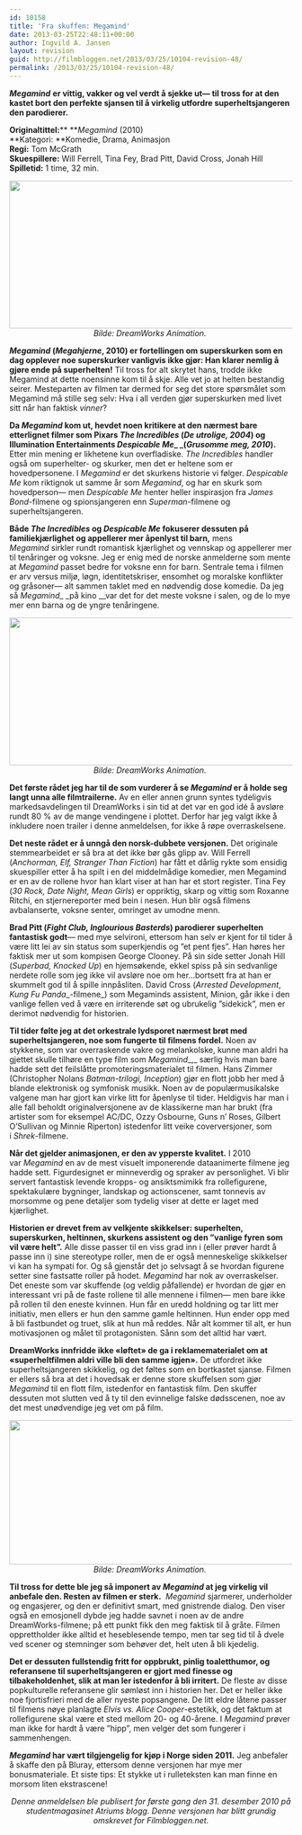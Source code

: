 ```yaml
---
id: 10158
title: 'Fra skuffen: Megamind'
date: 2013-03-25T22:48:11+00:00
author: Ingvild A. Jansen
layout: revision
guid: http://filmbloggen.net/2013/03/25/10104-revision-48/
permalink: /2013/03/25/10104-revision-48/
---
```

**_Megamind_** **er vittig, vakker og vel verdt å sjekke ut— til tross for at den kastet bort den perfekte sjansen til å virkelig utfordre superheltsjangeren den parodierer.<!--more-->**

**Originaltittel:**** **_Megamind_ (2010)  
**Kategori: **Komedie, Drama, Animasjon  
**Regi:** Tom McGrath  
**Skuespillere:** Will Ferrell, Tina Fey, Brad Pitt, David Cross, Jonah Hill  
**Spilletid:** 1 time, 32 min.

<p style="text-align: center">
  <a href="http://filmbloggen.net/?attachment_id=10110" rel="attachment wp-att-10110"><img class="aligncenter size-large wp-image-10110" src="http://filmbloggen.net/wp-content/uploads//2013/03/Megamind2-620x263.jpg" alt="" width="620" height="263" /></a><em>Bilde: DreamWorks Animation. </em>
</p>

**_Megamind_ (_Megahjerne_, 2010) er fortellingen om superskurken som en dag opplever noe superskurker vanligvis ikke gjør: Han klarer nemlig å gjøre ende på superhelten!** Til tross for alt skrytet hans, trodde ikke Megamind at dette noensinne kom til å skje. Alle vet jo at helten bestandig seirer. Mesteparten av filmen tar dermed for seg det store spørsmålet som Megamind må stille seg selv: Hva i all verden gjør superskurken med livet sitt når han faktisk _vinner_?

**Da _Megamind_ kom ut, hevdet noen kritikere at den nærmest bare etterlignet filmer som Pixars _The Incredibles_ (_De utrolige, 2004_) og Illumination Entertainments _Despicable Me__ _(_Grusomme meg, 2010_).** Etter min mening er likhetene kun overfladiske. _The Incredibles_ handler også om superhelter- og skurker, men det er heltene som er hovedpersonene. I _Megamind_ er det skurkens historie vi følger. _Despicable Me_ kom riktignok ut samme år som _Megamind_, og har en skurk som hovedperson— men _Despicable Me_ henter heller inspirasjon fra _James Bond_-filmene og spionsjangeren enn _Superman_-filmene og superheltsjangeren.

**Både _The Incredibles_ og _Despicable Me_ fokuserer dessuten på familiekjærlighet og appellerer mer åpenlyst til barn,** mens _Megamind_ sirkler rundt romantisk kjærlighet og vennskap og appellerer mer til tenåringer og voksne. Jeg er enig med de norske anmelderne som mente at _Megamind_ passet bedre for voksne enn for barn. Sentrale tema i filmen er arv versus miljø, løgn, identitetskriser, ensomhet og moralske konflikter og gråsoner— alt sammen taklet med en nødvendig dose komedie. Da jeg så _Megamind__ _på kino __var det for det meste voksne i salen, og de lo mye mer enn barna og de yngre tenåringene.

<p style="text-align: center">
  <a href="http://filmbloggen.net/?attachment_id=10109" rel="attachment wp-att-10109"><img class="aligncenter size-large wp-image-10109" src="http://filmbloggen.net/wp-content/uploads//2013/03/Megamind1-620x263.jpg" alt="" width="620" height="263" /></a><em>Bilde: DreamWorks Animation. </em>
</p>

**Det første rådet jeg har til de som vurderer å se _Megamind_ er å holde seg langt unna alle filmtrailerne.** Av en eller annen grunn syntes tydeligvis markedsavdelingen til DreamWorks i sin tid at det var en god idé å avsløre rundt 80 % av de mange vendingene i plottet. Derfor har jeg valgt ikke å inkludere noen trailer i denne anmeldelsen, for ikke å røpe overraskelsene.

**Det neste rådet er å unngå den norsk-dubbete versjonen.** Det originale stemmearbeidet er så bra at det ikke bør gås glipp av. Will Ferrell (_Anchorman, Elf, Stranger Than Fiction_) har fått et dårlig rykte som ensidig skuespiller etter å ha spilt i en del middelmådige komedier, men Megamind er en av de rollene hvor han klart viser at han har et stort register. Tina Fey (_30 Rock, Date Night, Mean Girls_) er oppriktig, skarp og vittig som Roxanne Ritchi, en stjernereporter med bein i nesen. Hun blir også filmens avbalanserte, voksne senter, omringet av umodne menn.

**Brad Pitt (_Fight Club, Inglourious Basterds_) parodierer superhelten fantastisk godt**— med mye selvironi, ettersom han selv er kjent for til tider å være litt lei av sin status som superkjendis og ”et pent fjes”. Han høres her faktisk mer ut som kompisen George Clooney. På sin side setter Jonah Hill (_Superbad, Knocked Up_) en hjemsøkende, ekkel spiss på sin sedvanlige nerdete rolle som jeg ikke vil avsløre noe om her…bortsett fra at han er skummelt god til å spille innpåsliten. David Cross (_Arrested Development_, _Kung Fu Panda__-filmene_) som Megaminds assistent, Minion, går ikke i den vanlige fellen ved å være en irriterende søt og ubrukelig ”sidekick”, men er derimot nødvendig for historien.

**Til tider følte jeg at det orkestrale lydsporet nærmest brøt med superheltsjangeren, noe som fungerte til filmens fordel.** Noen av stykkene, som var overraskende vakre og melankolske, kunne man aldri ha gjettet skulle tilhøre en type film som _Megamind__,_ særlig hvis man bare hadde sett det feilslåtte promoteringsmaterialet til filmen. Hans Zimmer (Christopher Nolans _Batman-trilogi, Inception_) gjør en flott jobb her med å blande elektronisk og symfonisk musikk. Noen av de populærmusikalske valgene man har gjort kan virke litt for åpenlyse til tider. Heldigvis har man i alle fall beholdt originalversjonene av de klassikerne man har brukt (fra artister som for eksempel AC/DC, Ozzy Osbourne, Guns n’ Roses, Gilbert O’Sullivan og Minnie Riperton) istedenfor litt veike coverversjoner, som i _Shrek_-filmene.

<div class="video-shortcode">
</div>

**Når det gjelder animasjonen, er den av ypperste kvalitet.** I 2010 var _Megamind_ en av de mest visuelt imponerende dataanimerte filmene jeg hadde sett. Figurdesignet er minneverdig og spraker av personlighet. Vi blir servert fantastisk levende kropps- og ansiktsmimikk fra rollefigurene, spektakulære bygninger, landskap og actionscener, samt tonnevis av morsomme og pene detaljer som tydelig viser at dette er laget med kjærlighet.

**Historien er drevet frem av velkjente skikkelser: superhelten, superskurken, heltinnen, skurkens assistent og den ”vanlige fyren som vil være helt”.** Alle disse passer til en viss grad inn i (eller prøver hardt å passe inn i) sine stereotype roller, men de er også menneskelige skikkelser vi kan ha sympati for. Og så gjenstår det jo selvsagt å se hvordan figurene setter sine fastsatte roller på hodet. _Megamind_ har nok av overraskelser. Det eneste som var skuffende (og veldig påfallende) er hvordan de gjør en interessant vri på de faste rollene til alle mennene i filmen— men bare ikke på rollen til den eneste kvinnen. Hun får en uredd holdning og tar litt mer initiativ, men ellers er hun den samme gamle heltinnen. Hun ender opp med å bli fastbundet og truet, slik at hun må reddes. Når alt kommer til alt, er hun motivasjonen og målet til protagonisten. Sånn som det alltid har vært.

**DreamWorks innfridde ikke &laquo;løftet&raquo; de ga i reklamematerialet om at &laquo;superheltfilmen aldri ville bli den samme igjen&raquo;.** De utfordret ikke superheltsjangeren skikkelig, og det føltes som en bortkastet sjanse. Filmen er ellers så bra at det i hovedsak er denne store skuffelsen som gjør _Megamind_ til en flott film, istedenfor en fantastisk film. Den skuffer dessuten mot slutten ved å ty til den evinnelige falske dødsscenen, noe av det mest unødvendige jeg vet om på film.

<p style="text-align: center">
  <a href="http://filmbloggen.net/?attachment_id=10111" rel="attachment wp-att-10111"><img class="aligncenter size-large wp-image-10111" src="http://filmbloggen.net/wp-content/uploads//2013/03/Megamind3-620x257.jpg" alt="" width="620" height="257" /></a><em>Bilde: DreamWorks Animation. </em>
</p>

**Til tross for dette ble jeg så imponert av _Megamind_ at jeg virkelig vil anbefale den. Resten av filmen er sterk.**  _Megamind_ sjarmerer, underholder og engasjerer, og den er definitivt smart, med gnistrende dialog. Den viser også en emosjonell dybde jeg hadde savnet i noen av de andre DreamWorks-filmene; på ett punkt fikk den meg faktisk til å gråte. Filmen opprettholder ikke alltid et heseblesende tempo, men tar seg tid til å dvele ved scener og stemninger som behøver det, helt uten å bli kjedelig.

**Det er dessuten fullstendig fritt for oppbrukt, pinlig toaletthumor, og referansene til superheltsjangeren er gjort med finesse og tilbakeholdenhet, slik at man ler istedenfor å bli irritert.** De fleste av disse popkulturelle referansene glir sømløst inn i historien her. Det er heller ikke noe fjortisfrieri med de aller nyeste popsangene. De litt eldre låtene passer til filmens nøye planlagte _Elvis vs. Alice Cooper_-estetikk, og det faktum at rollefigurene skal være et sted mellom 20- og 40-årene. I _Megamind_ prøver man ikke for hardt å være ”hipp”, men velger det som fungerer i sammenhengen.

**_Megamind_ har vært tilgjengelig for kjøp i Norge siden 2011.** Jeg anbefaler å skaffe den på Bluray, ettersom denne versjonen har mye mer bonusmateriale. Et siste tips: Et stykke ut i rulleteksten kan man finne en morsom liten ekstrascene!

<p style="text-align: center">
  <em>Denne anmeldelsen ble publisert for første gang den 31. desember 2010 på studentmagasinet Atriums blogg. Denne versjonen har blitt grundig omskrevet for Filmbloggen.net.</em>
</p>